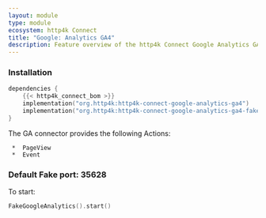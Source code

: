 ```yaml
---
layout: module
type: module
ecosystem: http4k Connect
title: "Google: Analytics GA4"
description: Feature overview of the http4k Connect Google Analytics GA4 modules
---
```


### Installation

```kotlin
dependencies {
    {{< http4k_connect_bom >}}
    implementation("org.http4k:http4k-connect-google-analytics-ga4")
    implementation("org.http4k:http4k-connect-google-analytics-ga4-fake")
}
```

The GA connector provides the following Actions:

     *  PageView
     *  Event

### Default Fake port: 35628

To start:

```kotlin
FakeGoogleAnalytics().start()
```


